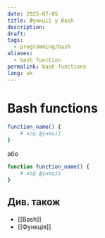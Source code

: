 ```yaml
---
date: 2025-07-05
title: Функції у Bash
description: 
draft: 
tags:
  - programming/bash
aliases:
  - bash function
permalink: bash-functions
lang: uk
---
```

# Bash functions

```bash
function_name() {
	# код функції
}
```

або

```bash
function function_name() {
	# код функції
}
```

## Див. також

- [[Bash]]
- [[Функція]]